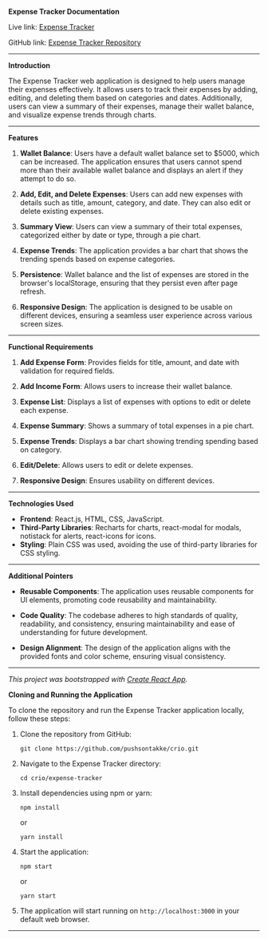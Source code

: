 **Expense Tracker Documentation**

Live link: [Expense Tracker](https://crio-mu.vercel.app/)

GitHub link: [Expense Tracker Repository](https://github.com/pushsontakke/crio/tree/master/expense-tracker)

---

**Introduction**

The Expense Tracker web application is designed to help users manage their expenses effectively. It allows users to track their expenses by adding, editing, and deleting them based on categories and dates. Additionally, users can view a summary of their expenses, manage their wallet balance, and visualize expense trends through charts.

---

**Features**

1. **Wallet Balance**: Users have a default wallet balance set to $5000, which can be increased. The application ensures that users cannot spend more than their available wallet balance and displays an alert if they attempt to do so.

2. **Add, Edit, and Delete Expenses**: Users can add new expenses with details such as title, amount, category, and date. They can also edit or delete existing expenses.

3. **Summary View**: Users can view a summary of their total expenses, categorized either by date or type, through a pie chart.

4. **Expense Trends**: The application provides a bar chart that shows the trending spends based on expense categories.

5. **Persistence**: Wallet balance and the list of expenses are stored in the browser's localStorage, ensuring that they persist even after page refresh.

6. **Responsive Design**: The application is designed to be usable on different devices, ensuring a seamless user experience across various screen sizes.

---

**Functional Requirements**

1. **Add Expense Form**: Provides fields for title, amount, and date with validation for required fields.
   
2. **Add Income Form**: Allows users to increase their wallet balance.

3. **Expense List**: Displays a list of expenses with options to edit or delete each expense.

4. **Expense Summary**: Shows a summary of total expenses in a pie chart.

5. **Expense Trends**: Displays a bar chart showing trending spending based on category.

6. **Edit/Delete**: Allows users to edit or delete expenses.

7. **Responsive Design**: Ensures usability on different devices.

---

**Technologies Used**

- **Frontend**: React.js, HTML, CSS, JavaScript.
- **Third-Party Libraries**: Recharts for charts, react-modal for modals, notistack for alerts, react-icons for icons.
- **Styling**: Plain CSS was used, avoiding the use of third-party libraries for CSS styling.

---

**Additional Pointers**

- **Reusable Components**: The application uses reusable components for UI elements, promoting code reusability and maintainability.
  
- **Code Quality**: The codebase adheres to high standards of quality, readability, and consistency, ensuring maintainability and ease of understanding for future development.

- **Design Alignment**: The design of the application aligns with the provided fonts and color scheme, ensuring visual consistency.

---

*This project was bootstrapped with [Create React App](https://github.com/facebook/create-react-app).*


**Cloning and Running the Application**

To clone the repository and run the Expense Tracker application locally, follow these steps:

1. Clone the repository from GitHub:
   ```
   git clone https://github.com/pushsontakke/crio.git
   ```

2. Navigate to the Expense Tracker directory:
   ```
   cd crio/expense-tracker
   ```

3. Install dependencies using npm or yarn:
   ```
   npm install
   ```
   or
   ```
   yarn install
   ```

4. Start the application:
   ```
   npm start
   ```
   or
   ```
   yarn start
   ```

5. The application will start running on `http://localhost:3000` in your default web browser.

---
